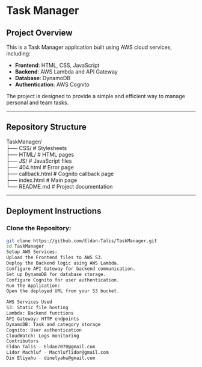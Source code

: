 # Task Manager

## Project Overview
This is a Task Manager application built using AWS cloud services, including:

- **Frontend**: HTML, CSS, JavaScript  
- **Backend**: AWS Lambda and API Gateway  
- **Database**: DynamoDB  
- **Authentication**: AWS Cognito  

The project is designed to provide a simple and efficient way to manage personal and team tasks.

---

## Repository Structure

TaskManager/  
├── CSS/             # Stylesheets  
├── HTML/            # HTML pages  
├── JS/              # JavaScript files  
├── 404.html         # Error page  
├── callback.html    # Cognito callback page  
├── index.html       # Main page  
└── README.md        # Project documentation


---

## Deployment Instructions

### Clone the Repository:
```bash
git clone https://github.com/Eldan-Talis/TaskManager.git
cd TaskManager
Setup AWS Services:
Upload the Frontend files to AWS S3.
Deploy the Backend logic using AWS Lambda.
Configure API Gateway for backend communication.
Set up DynamoDB for database storage.
Configure Cognito for user authentication.
Run the Application:
Open the deployed URL from your S3 bucket.

AWS Services Used
S3: Static file hosting
Lambda: Backend functions
API Gateway: HTTP endpoints
DynamoDB: Task and category storage
Cognito: User authentication
CloudWatch: Logs monitoring
Contributors
Eldan Talis - Eldan7070@gmail.com
Lidor Machluf - Machluflidor@gmail.com
Din Eliyahu - dinelyahu@gmail.com
